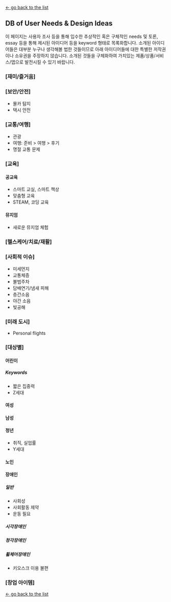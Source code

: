 [← go back to the list](https://HandongHCI.github.io/Tutorials)

## DB of User Needs & Design Ideas

이 페이지는 사용자 조사 등을 통해 입수한 추상적인 혹은 구체적인 needs 및 토론, essay 등을 통해 제시된 아이디어 등을 keyword 형태로 목록화합니다. 소개된 아이디어들은 대부분 누구나 생각해볼 법한 것들이므로 아래 아이디어들에 대한 특별한 저작권이나 소유권을 주장하지 않습니다. 소개된 것들을 구체화하여 가치있는 제품/상품/서비스/앱으로 발전시킬 수 있기 바랍니다.


### **[재미/즐거움]**




### [보안/안전]
- 몰카 탐지
- 택시 안전




### [교통/여행]
- 관광
- 여행: 준비 > 여행 > 후기
- 명절 교통 문제



### [교육]
#### 공교육
- 스마트 교실, 스마트 책상
- 맞춤형 교육
- STEAM, 코딩 교육

#### 뮤지엄
- 새로운 뮤지엄 체험




### [헬스케어/치료/재활]




### [사회적 이슈]
- 미세먼지
- 교통체증
- 불법주차
- 담배연기/냄새 피해
- 층간소음
- 야간 소음
- 빛공해




### [미래 도시]
- Personal flights




### [대상별]
#### 어린이
##### Keywords
- 짧은 집중력
- Z세대

#### 여성

#### 남성

#### 청년
- 취직, 실업률
- Y세대

#### 노인

#### 장애인
##### 일반
- 사회성
- 사회활동 제약
- 운동 필요

##### 시각장애인
##### 청각장애인
##### 휠체어장애인
- 키오스크 이용 불편



### [창업 아이템]

[← go back to the list](https://HandongHCI.github.io/Tutorials)